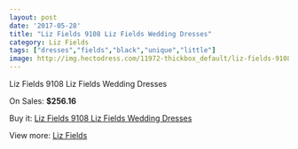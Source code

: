 ```yaml
---
layout: post
date: '2017-05-28'
title: "Liz Fields 9108 Liz Fields Wedding Dresses"
category: Liz Fields
tags: ["dresses","fields","black","unique","little"]
image: http://img.hectodress.com/11972-thickbox_default/liz-fields-9108-liz-fields-wedding-dresses.jpg
---
```

Liz Fields 9108 Liz Fields Wedding Dresses

On Sales: **$256.16**
<a href="https://www.hectodress.com/liz-fields/5884-liz-fields-9108-liz-fields-wedding-dresses.html"><amp-img layout="responsive" width="600" height="600" src="//img.hectodress.com/11972-thickbox_default/liz-fields-9108-liz-fields-wedding-dresses.jpg" alt="Liz Fields 9108 Liz Fields Wedding Dresses 0" /></a>
<a href="https://www.hectodress.com/liz-fields/5884-liz-fields-9108-liz-fields-wedding-dresses.html"><amp-img layout="responsive" width="600" height="600" src="//img.hectodress.com/11975-thickbox_default/liz-fields-9108-liz-fields-wedding-dresses.jpg" alt="Liz Fields 9108 Liz Fields Wedding Dresses 1" /></a>
<a href="https://www.hectodress.com/liz-fields/5884-liz-fields-9108-liz-fields-wedding-dresses.html"><amp-img layout="responsive" width="600" height="600" src="//img.hectodress.com/11974-thickbox_default/liz-fields-9108-liz-fields-wedding-dresses.jpg" alt="Liz Fields 9108 Liz Fields Wedding Dresses 2" /></a>
<a href="https://www.hectodress.com/liz-fields/5884-liz-fields-9108-liz-fields-wedding-dresses.html"><amp-img layout="responsive" width="600" height="600" src="//img.hectodress.com/11973-thickbox_default/liz-fields-9108-liz-fields-wedding-dresses.jpg" alt="Liz Fields 9108 Liz Fields Wedding Dresses 3" /></a>

Buy it: [Liz Fields 9108 Liz Fields Wedding Dresses](https://www.hectodress.com/liz-fields/5884-liz-fields-9108-liz-fields-wedding-dresses.html "Liz Fields 9108 Liz Fields Wedding Dresses")

View more: [Liz Fields](https://www.hectodress.com/102-liz-fields "Liz Fields")